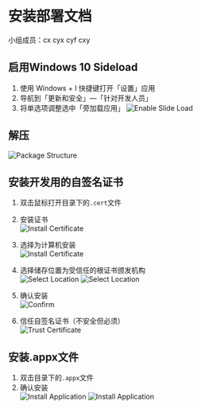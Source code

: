 # 安装部署文档 
小组成员：cx cyx cyf cxy
## 启用Windows 10 Sideload 
1. 使用 Windows + I 快捷键打开「设置」应用 
2. 导航到「更新和安全」—「针对开发人员」 
3. 将单选项调整选中「旁加载应用」 
![Enable Slide Load](./assets/install/enable-sideload.png) 

## 解压
![Package Structure](./assets/install/package-structure.png)

## 安装开发用的自签名证书
1. 双击鼠标打开目录下的``.cert``文件
2. 安装证书  
![Install Certificate](./assets/install/install-certificate.png)

3. 选择为计算机安装  
![Install Certificate](./assets/install/import-certificate.png)

4. 选择储存位置为受信任的根证书颁发机构  
![Select Location](./assets/install/select-certificate-location.png)
![Select Location](./assets/install/select-certificate-location-1.png)

5. 确认安装  
![Confirm](./assets/install/install-certificate-1.png)

6. 信任自签名证书（不安全但必须）  
![Trust Certificate](./assets/install/trust-certificate.png)

##  安装.appx文件 
1. 双击目录下的``.appx``文件
2. 确认安装  
![Install Application](./assets/install/install-application.png)
![Install Application](./assets/install/application-installing.png)
